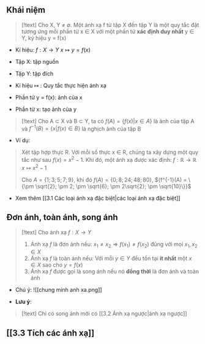 ## Khái niệm

>[!text]
>Cho X, Y ${\neq}$ ∅. Một ánh xạ f từ tập X đến tập Y là một quy tắc đặt tương ứng mỗi phần tử x ∈ X với một phần tử **xác định duy nhất** y ∈ Y, ký hiệu y = f(x)

- Kí hiệu: ${f : X \rightarrow Y}$
                            ${x\mapsto y = f(x)}$

- Tập X: tập nguồn
- Tập Y: tập đích
- Kí hiệu ${\mapsto}$ : Quy tắc thực hiện ánh xạ
- Phần tử y = f(x): ảnh của x
- Phần tử x: tạo ảnh của y

>[!text]
>Cho A ⊂ X và B ⊂ Y, ta có $f(A) = \{{f(x) | x \in A\}}$ là ảnh của tập A và ${f^{-1}(B) = \{x|f(x)\in B\}}$ là nghịch ảnh của tập B

- Ví dụ:
>Xét tập hợp thực R. Với mỗi số thực x ∈ R, chúng ta xây dựng một quy tắc như sau ${f(x) = x^2 − 1}$. Khi đó, một ánh xạ được xác định: ${f: \mathbb R \rightarrow \mathbb R}$
>                                                                                                                   ${x \mapsto x^2 - 1}$
>
> Cho ${A = \{1; 3; 5; 7; 9\}}$, khi đó ${f(A) = \{0; 8; 24; 48; 80\}}$, ${f^{-1}(A) = \{\pm \sqrt{2}; \pm 2; \pm \sqrt{6}; \pm 2\sqrt{2}; \pm \sqrt{10}\}}$

- Xem thêm [[3.1 Các loại ánh xạ đặc biệt|các loại ánh xạ đặc biệt]]
## Đơn ánh, toàn ánh, song ánh

>[!text]
>Cho ánh xạ ${f: X\rightarrow Y}$ 
>
>1. Ánh xạ $f$ là đơn ánh nếu: ${x_1 \neq x_2 \Rightarrow f(x_1) \neq f(x_2)}$  đúng với mọi ${x_1 , x_2 \in X}$ 
>2. Ánh xạ $f$ là toàn ánh nếu: Với mỗi ${y \in Y}$ đều tồn tại **ít nhất** một ${x \in X}$ sao cho ${y = f(x)}$
>3. Ánh xạ $f$ được gọi là song ánh nếu nó **đồng thời** là đơn ánh và toàn ánh 

- Chú ý:
![[chung minh anh xa.png]]

- **Lưu ý**:
>[!text]
>Chỉ có song ánh mới có [[3.2 Ánh xạ ngược|ánh xạ ngược]]
## [[3.3 Tích các ánh xạ]]



